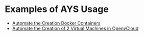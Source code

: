 # Examples of AYS Usage

- [Automate the Creation Docker Containers](DockerExample.md)
- [Automate the Creation of 2 Virtual Machines in OpenvCloud](OVCExample.md)
